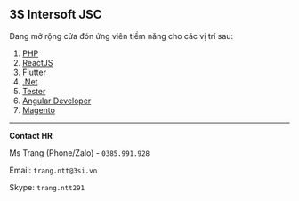 3S Intersoft JSC
---

Đang mở rộng cửa đón ứng viên tiềm năng cho các vị trí sau:

1. [PHP](https://github.com/thutrang2901/3s-intersoft-jds/blob/main/php.md)
1. [ReactJS](https://github.com/thutrang2901/3s-intersoft-jds/blob/main/reactjs.md)
1. [Flutter](https://github.com/thutrang2901/3s-intersoft-jds/blob/main/Flutter.md)
1. [.Net](https://github.com/thutrang2901/3s-intersoft-jds/blob/main/.Net.md)
1. [Tester](https://github.com/thutrang2901/3s-intersoft-jds/blob/main/Tester.md)
1. [Angular Developer](https://github.com/thutrang2901/3s-intersoft-jds/blob/main/angular.md)
1. [Magento](https://github.com/thutrang2901/3s-intersoft-jds/blob/main/Magento.md)

---
**Contact HR**

Ms Trang (Phone/Zalo) - `0385.991.928`

Email: `trang.ntt@3si.vn`

Skype: `trang.ntt291`
